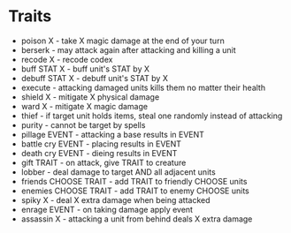 # Traits
- poison X - take X magic damage at the end of your turn
- berserk - may attack again after attacking and killing a unit
- recode X - recode codex
- buff STAT X - buff unit's STAT by X
- debuff STAT X - debuff unit's STAT by X
- execute - attacking damaged units kills them no matter their health
- shield X - mitigate X physical damage
- ward X - mitigate X magic damage
- thief - if target unit holds items, steal one randomly instead of attacking
- purity - cannot be target by spells
- pillage EVENT - attacking a base results in EVENT
- battle cry EVENT - placing results in EVENT
- death cry EVENT - dieing results in EVENT
- gift TRAIT - on attack, give TRAIT to creature
- lobber - deal damage to target AND all adjacent units
- friends CHOOSE TRAIT - add TRAIT to friendly CHOOSE units
- enemies CHOOSE TRAIT - add TRAIT to enemy CHOOSE units
- spiky X - deal X extra damage when being attacked
- enrage EVENT - on taking damage apply event
- assassin X - attacking a unit from behind deals X extra damage
